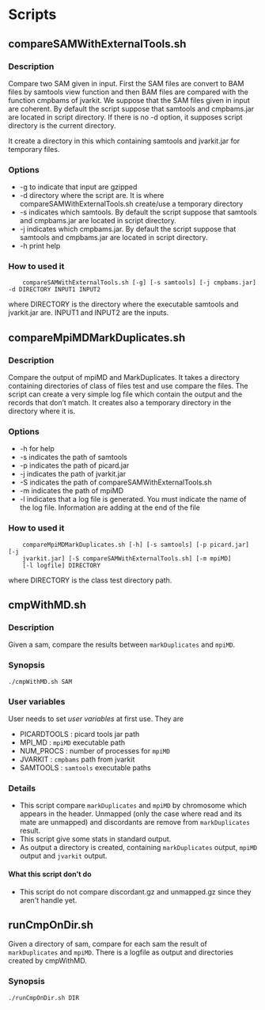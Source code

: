 # Scripts

## compareSAMWithExternalTools.sh

### Description

Compare two SAM given in input. First the SAM files are convert to BAM
files by samtools view function and then BAM files are compared with
the function cmpbams of jvarkit. We suppose that the SAM files given
in input are coherent. By default the script suppose that samtools and
cmpbams.jar are located in script directory. If there is no -d option,
it supposes script directory is the current directory. 

It create a directory in this which containing samtools and
jvarkit.jar for temporary files.

### Options

* -g to indicate that input are gzipped
* -d directory where the script are. It is where
     compareSAMWithExternalTools.sh create/use a temporary directory
* -s indicates which samtools. By default the script suppose that samtools and cmpbams.jar are located in script directory.
* -j indicates which cmpbams.jar. By default the script suppose that
     samtools and cmpbams.jar are located in script directory.
* -h print help


### How to used it

    	compareSAMWithExternalTools.sh [-g] [-s samtools] [-j cmpbams.jar] -d DIRECTORY INPUT1 INPUT2

where DIRECTORY is the directory where the executable samtools and
jvarkit.jar are. INPUT1 and INPUT2 are the inputs.

## compareMpiMDMarkDuplicates.sh

### Description

Compare the output of mpiMD and MarkDuplicates. It takes a directory
containing directories of class of files test and use compare the
files. The script can create a very simple log file which contain the
output and the records that don’t match. It creates also a temporary
directory in the directory where it is.

### Options

* -h for help
* -s indicates the path of samtools
* -p indicates the path of picard.jar
* -j indicates the path of jvarkit.jar
* -S indicates the path of compareSAMWithExternalTools.sh
* -m indicates the path of mpiMD
* -l indicates that a log file is generated. You must indicate the name of the log file. Information are adding at the end of the file

### How to used it

    	compareMpiMDMarkDuplicates.sh [-h] [-s samtools] [-p picard.jar] [-j
    	jvarkit.jar] [-S compareSAMWithExternalTools.sh] [-m mpiMD]
    	[-l logfile] DIRECTORY

where DIRECTORY is the class test directory path.

## cmpWithMD.sh

### Description

Given a sam, compare the results between `markDuplicates` and `mpiMD`.

### Synopsis

`./cmpWithMD.sh SAM`

### User variables

User needs to set *user variables* at first use. They are

- PICARDTOOLS : picard tools jar path
- MPI_MD : `mpiMD` executable path
- NUM_PROCS : number of processes for `mpiMD`
- JVARKIT : `cmpbams` path from jvarkit
- SAMTOOLS : `samtools` executable paths

### Details

- This script compare `markDuplicates` and `mpiMD` by chromosome which appears in the header. Unmapped (only the case where read and its mate are unmapped) and discordants are remove from `markDuplicates` result. 
- This script give some stats in standard output.
- As output a directory is created, containing `markDuplicates` output, `mpiMD` output  and `jvarkit` output.

#### What this script don't do

- This script do not compare discordant.gz and unmapped.gz since they aren't handle yet.

## runCmpOnDir.sh

Given a directory of sam, compare for each sam the result of `markDuplicates` and `mpiMD`. There is a logfile as output and directories created by cmpWithMD.

### Synopsis

`./runCmpOnDir.sh DIR`

